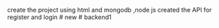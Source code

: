 create the project using html and mongodb ,node js
created the API for register and login 
#   n e w  
 #   b a c k e n d 1  
 